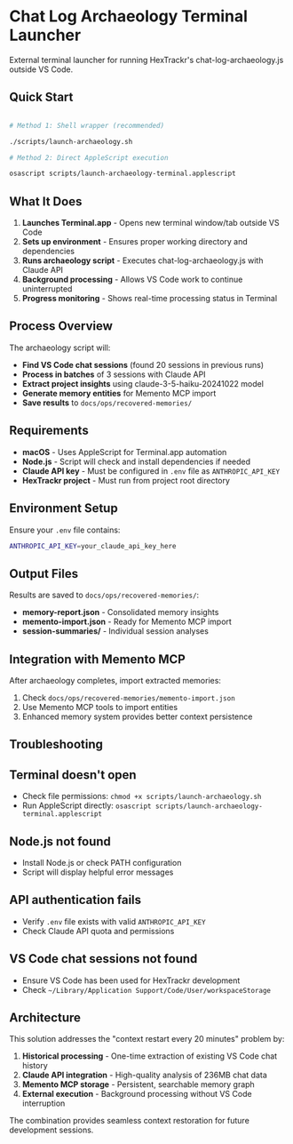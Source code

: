 # Chat Log Archaeology Terminal Launcher

External terminal launcher for running HexTrackr's chat-log-archaeology.js outside VS Code.

## Quick Start

```bash

# Method 1: Shell wrapper (recommended)

./scripts/launch-archaeology.sh

# Method 2: Direct AppleScript execution

osascript scripts/launch-archaeology-terminal.applescript
```

## What It Does

1. **Launches Terminal.app** - Opens new terminal window/tab outside VS Code
2. **Sets up environment** - Ensures proper working directory and dependencies
3. **Runs archaeology script** - Executes chat-log-archaeology.js with Claude API
4. **Background processing** - Allows VS Code work to continue uninterrupted
5. **Progress monitoring** - Shows real-time processing status in Terminal

## Process Overview

The archaeology script will:

- **Find VS Code chat sessions** (found 20 sessions in previous runs)
- **Process in batches** of 3 sessions with Claude API
- **Extract project insights** using claude-3-5-haiku-20241022 model
- **Generate memory entities** for Memento MCP import
- **Save results** to `docs/ops/recovered-memories/`

## Requirements

- **macOS** - Uses AppleScript for Terminal.app automation
- **Node.js** - Script will check and install dependencies if needed
- **Claude API key** - Must be configured in `.env` file as `ANTHROPIC_API_KEY`
- **HexTrackr project** - Must run from project root directory

## Environment Setup

Ensure your `.env` file contains:

```bash
ANTHROPIC_API_KEY=your_claude_api_key_here
```

## Output Files

Results are saved to `docs/ops/recovered-memories/`:

- **memory-report.json** - Consolidated memory insights
- **memento-import.json** - Ready for Memento MCP import
- **session-summaries/** - Individual session analyses

## Integration with Memento MCP

After archaeology completes, import extracted memories:

1. Check `docs/ops/recovered-memories/memento-import.json`
2. Use Memento MCP tools to import entities
3. Enhanced memory system provides better context persistence

## Troubleshooting

## Terminal doesn't open

- Check file permissions: `chmod +x scripts/launch-archaeology.sh`
- Run AppleScript directly: `osascript scripts/launch-archaeology-terminal.applescript`

## Node.js not found

- Install Node.js or check PATH configuration
- Script will display helpful error messages

## API authentication fails

- Verify `.env` file exists with valid `ANTHROPIC_API_KEY`
- Check Claude API quota and permissions

## VS Code chat sessions not found

- Ensure VS Code has been used for HexTrackr development
- Check `~/Library/Application Support/Code/User/workspaceStorage`

## Architecture

This solution addresses the "context restart every 20 minutes" problem by:

1. **Historical processing** - One-time extraction of existing VS Code chat history
2. **Claude API integration** - High-quality analysis of 236MB chat data  
3. **Memento MCP storage** - Persistent, searchable memory graph
4. **External execution** - Background processing without VS Code interruption

The combination provides seamless context restoration for future development sessions.
